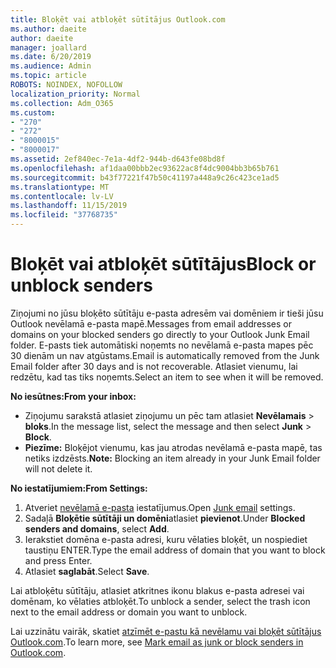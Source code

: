 ```yaml
---
title: Bloķēt vai atbloķēt sūtītājus Outlook.com
ms.author: daeite
author: daeite
manager: joallard
ms.date: 6/20/2019
ms.audience: Admin
ms.topic: article
ROBOTS: NOINDEX, NOFOLLOW
localization_priority: Normal
ms.collection: Adm_O365
ms.custom:
- "270"
- "272"
- "8000015"
- "8000017"
ms.assetid: 2ef840ec-7e1a-4df2-944b-d643fe08bd8f
ms.openlocfilehash: af1daa00bbb2ec93622ac8f4dc9004bb3b65b761
ms.sourcegitcommit: b43f77221f47b50c41197a448a9c26c423ce1ad5
ms.translationtype: MT
ms.contentlocale: lv-LV
ms.lasthandoff: 11/15/2019
ms.locfileid: "37768735"
---
```

# <a name="block-or-unblock-senders"></a><span data-ttu-id="ec012-102">Bloķēt vai atbloķēt sūtītājus</span><span class="sxs-lookup"><span data-stu-id="ec012-102">Block or unblock senders</span></span>

<span data-ttu-id="ec012-103">Ziņojumi no jūsu bloķēto sūtītāju e-pasta adresēm vai domēniem ir tieši jūsu Outlook nevēlamā e-pasta mapē.</span><span class="sxs-lookup"><span data-stu-id="ec012-103">Messages from email addresses or domains on your blocked senders go directly to your Outlook Junk Email folder.</span></span> <span data-ttu-id="ec012-104">E-pasts tiek automātiski noņemts no nevēlamā e-pasta mapes pēc 30 dienām un nav atgūstams.</span><span class="sxs-lookup"><span data-stu-id="ec012-104">Email is automatically removed from the Junk Email folder after 30 days and is not recoverable.</span></span> <span data-ttu-id="ec012-105">Atlasiet vienumu, lai redzētu, kad tas tiks noņemts.</span><span class="sxs-lookup"><span data-stu-id="ec012-105">Select an item to see when it will be removed.</span></span>

<span data-ttu-id="ec012-106">**No iesūtnes:**</span><span class="sxs-lookup"><span data-stu-id="ec012-106">**From your inbox:**</span></span>

- <span data-ttu-id="ec012-107">Ziņojumu sarakstā atlasiet ziņojumu un pēc tam atlasiet **Nevēlamais** > **bloks**.</span><span class="sxs-lookup"><span data-stu-id="ec012-107">In the message list, select the message and then select **Junk** > **Block**.</span></span>
- <span data-ttu-id="ec012-108">**Piezīme:** Bloķējot vienumu, kas jau atrodas nevēlamā e-pasta mapē, tas netiks izdzēsts.</span><span class="sxs-lookup"><span data-stu-id="ec012-108">**Note:** Blocking an item already in your Junk Email folder will not delete it.</span></span>

<span data-ttu-id="ec012-109">**No iestatījumiem:**</span><span class="sxs-lookup"><span data-stu-id="ec012-109">**From Settings:**</span></span>

1. <span data-ttu-id="ec012-110">Atveriet [nevēlamā e-pasta](https://outlook.live.com/mail/options/mail/junkEmail) iestatījumus.</span><span class="sxs-lookup"><span data-stu-id="ec012-110">Open [Junk email](https://outlook.live.com/mail/options/mail/junkEmail) settings.</span></span>
2. <span data-ttu-id="ec012-111">Sadaļā **Bloķētie sūtītāji un domēni**atlasiet **pievienot**.</span><span class="sxs-lookup"><span data-stu-id="ec012-111">Under **Blocked senders and domains**, select **Add**.</span></span>
3. <span data-ttu-id="ec012-112">Ierakstiet domēna e-pasta adresi, kuru vēlaties bloķēt, un nospiediet taustiņu ENTER.</span><span class="sxs-lookup"><span data-stu-id="ec012-112">Type the email address of domain that you want to block and press Enter.</span></span>
4. <span data-ttu-id="ec012-113">Atlasiet **saglabāt**.</span><span class="sxs-lookup"><span data-stu-id="ec012-113">Select **Save**.</span></span>

<span data-ttu-id="ec012-114">Lai atbloķētu sūtītāju, atlasiet atkritnes ikonu blakus e-pasta adresei vai domēnam, ko vēlaties atbloķēt.</span><span class="sxs-lookup"><span data-stu-id="ec012-114">To unblock a sender, select the trash icon next to the email address or domain you want to unblock.</span></span>

<span data-ttu-id="ec012-115">Lai uzzinātu vairāk, skatiet [atzīmēt e-pastu kā nevēlamu vai bloķēt sūtītājus Outlook.com](https://support.office.com/article/a3ece97b-82f8-4a5e-9ac3-e92fa6427ae4?wt.mc_id=Office_Outlook_com_Alchemy).</span><span class="sxs-lookup"><span data-stu-id="ec012-115">To learn more, see [Mark email as junk or block senders in Outlook.com](https://support.office.com/article/a3ece97b-82f8-4a5e-9ac3-e92fa6427ae4?wt.mc_id=Office_Outlook_com_Alchemy).</span></span>